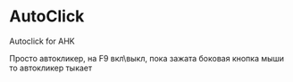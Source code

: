 # AutoClick
Autoclick for AHK

Просто автокликер, на F9 вкл\выкл, пока зажата боковая кнопка мыши то автокликер тыкает
